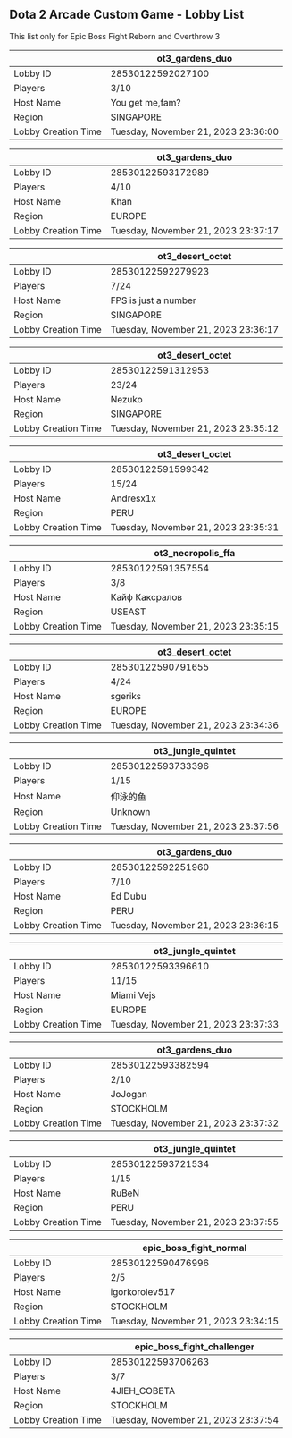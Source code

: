 ## Dota 2 Arcade Custom Game - Lobby List

This list only for Epic Boss Fight Reborn and Overthrow 3

|  | ot3_gardens_duo |
| ------ | ------ |
| Lobby ID | 28530122592027100 |
| Players | 3/10 |
| Host Name | You get me,fam? |
| Region | SINGAPORE |
| Lobby Creation Time | Tuesday, November 21, 2023 23:36:00 |


|  | ot3_gardens_duo |
| ------ | ------ |
| Lobby ID | 28530122593172989 |
| Players | 4/10 |
| Host Name | Khan |
| Region | EUROPE |
| Lobby Creation Time | Tuesday, November 21, 2023 23:37:17 |


|  | ot3_desert_octet |
| ------ | ------ |
| Lobby ID | 28530122592279923 |
| Players | 7/24 |
| Host Name | FPS is just a number |
| Region | SINGAPORE |
| Lobby Creation Time | Tuesday, November 21, 2023 23:36:17 |


|  | ot3_desert_octet |
| ------ | ------ |
| Lobby ID | 28530122591312953 |
| Players | 23/24 |
| Host Name | Nezuko |
| Region | SINGAPORE |
| Lobby Creation Time | Tuesday, November 21, 2023 23:35:12 |


|  | ot3_desert_octet |
| ------ | ------ |
| Lobby ID | 28530122591599342 |
| Players | 15/24 |
| Host Name | Andresx1x |
| Region | PERU |
| Lobby Creation Time | Tuesday, November 21, 2023 23:35:31 |


|  | ot3_necropolis_ffa |
| ------ | ------ |
| Lobby ID | 28530122591357554 |
| Players | 3/8 |
| Host Name | Кайф Каксралов |
| Region | USEAST |
| Lobby Creation Time | Tuesday, November 21, 2023 23:35:15 |


|  | ot3_desert_octet |
| ------ | ------ |
| Lobby ID | 28530122590791655 |
| Players | 4/24 |
| Host Name | sgeriks |
| Region | EUROPE |
| Lobby Creation Time | Tuesday, November 21, 2023 23:34:36 |


|  | ot3_jungle_quintet |
| ------ | ------ |
| Lobby ID | 28530122593733396 |
| Players | 1/15 |
| Host Name | 仰泳的鱼 |
| Region | Unknown |
| Lobby Creation Time | Tuesday, November 21, 2023 23:37:56 |


|  | ot3_gardens_duo |
| ------ | ------ |
| Lobby ID | 28530122592251960 |
| Players | 7/10 |
| Host Name | Ed Dubu |
| Region | PERU |
| Lobby Creation Time | Tuesday, November 21, 2023 23:36:15 |


|  | ot3_jungle_quintet |
| ------ | ------ |
| Lobby ID | 28530122593396610 |
| Players | 11/15 |
| Host Name | Miami Vejs |
| Region | EUROPE |
| Lobby Creation Time | Tuesday, November 21, 2023 23:37:33 |


|  | ot3_gardens_duo |
| ------ | ------ |
| Lobby ID | 28530122593382594 |
| Players | 2/10 |
| Host Name | JoJogan |
| Region | STOCKHOLM |
| Lobby Creation Time | Tuesday, November 21, 2023 23:37:32 |


|  | ot3_jungle_quintet |
| ------ | ------ |
| Lobby ID | 28530122593721534 |
| Players | 1/15 |
| Host Name | RuBeN |
| Region | PERU |
| Lobby Creation Time | Tuesday, November 21, 2023 23:37:55 |


|  | epic_boss_fight_normal |
| ------ | ------ |
| Lobby ID | 28530122590476996 |
| Players | 2/5 |
| Host Name | igorkorolev517 |
| Region | STOCKHOLM |
| Lobby Creation Time | Tuesday, November 21, 2023 23:34:15 |


|  | epic_boss_fight_challenger |
| ------ | ------ |
| Lobby ID | 28530122593706263 |
| Players | 3/7 |
| Host Name | 4JlEH_COBETA |
| Region | STOCKHOLM |
| Lobby Creation Time | Tuesday, November 21, 2023 23:37:54 |


